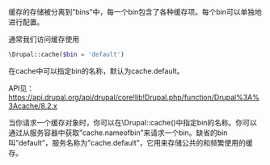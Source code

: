 缓存的存储被分离到"bins"中，每一个bin包含了各种缓存项。每个bin可以单独地进行配置。

通常我们访问缓存使用
```php
\Drupal::cache($bin = 'default')
```
在cache中可以指定bin的名称，默认为cache.default。

API见：https://api.drupal.org/api/drupal/core!lib!Drupal.php/function/Drupal%3A%3Acache/8.2.x

当你请求一个缓存对象时，你可以在\Drupal::cache()中指定bin的名称。你可以通过从服务容器中获取”cache.nameofbin”来请求一个bin。缺省的bin叫”default”，服务名称为”cache.default”，它用来存储公共的和频繁使用的缓存。

